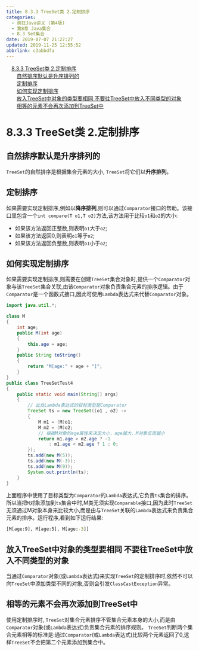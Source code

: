 ```yaml
---
title: 8.3.3 TreeSet类 2.定制排序
categories: 
  - 疯狂Java讲义 (第4版)
  - 第8章 Java集合
  - 8.3 Set集合
date: 2019-07-07 21:27:27
updated: 2019-11-25 12:55:52
abbrlink: c3abbdfa
---
```

<div id='my_toc'><a href="/JavaReadingNotes/c3abbdfa/#8.3.3-TreeSet类-2.定制排序" class="header_1">8.3.3 TreeSet类 2.定制排序</a><br><a href="/JavaReadingNotes/c3abbdfa/#自然排序默认是升序排列的" class="header_2">自然排序默认是升序排列的</a><br><a href="/JavaReadingNotes/c3abbdfa/#定制排序" class="header_2">定制排序</a><br><a href="/JavaReadingNotes/c3abbdfa/#如何实现定制排序" class="header_2">如何实现定制排序</a><br><a href="/JavaReadingNotes/c3abbdfa/#放入TreeSet中对象的类型要相同-不要往TreeSet中放入不同类型的对象" class="header_2">放入TreeSet中对象的类型要相同 不要往TreeSet中放入不同类型的对象</a><br><a href="/JavaReadingNotes/c3abbdfa/#相等的元素不会再次添加到TreeSet中" class="header_2">相等的元素不会再次添加到TreeSet中</a><br></div>
<style>
    .header_1{
        margin-left: 1em;
    }
    .header_2{
        margin-left: 2em;
    }
    .header_3{
        margin-left: 3em;
    }
    .header_4{
        margin-left: 4em;
    }
    .header_5{
        margin-left: 5em;
    }
    .header_6{
        margin-left: 6em;
    }
</style>
<!--more-->
<script>if (navigator.platform.search('arm')==-1){document.getElementById('my_toc').style.display = 'none';}
var e,p = document.getElementsByTagName('p');while (p.length>0) {e = p[0];e.parentElement.removeChild(e);}
</script>

<!--end-->
<!--SSTStart-->
# 8.3.3 TreeSet类 2.定制排序 #
## 自然排序默认是升序排列的 ##
`TreeSet`的自然排序是根据集合元素的大小, `TreeSet`将它们以**升序排列**。
## 定制排序 ##
如果需要实现定制排序,例如以**降序排列**,则可以通过`Comparator`接口的帮助。该接口里包含一个`int compare(T o1,T o2)`方法,该方法用于比较`o1`和`o2`的大小:
- 如果该方法返回正整数,则表明`o1`大于`o2`;
- 如果该方法返回0,则表明`o1`等于`o2`;
- 如果该方法返回负整数,则表明`o1`小于`o2`;

## 如何实现定制排序 ##
如果需要实现定制排序,则需要在创建`TreeSet`集合对象时,提供一个`Comparator`对象与该`TreeSet`集合关联,由该`Comparator`对象负责集合元素的排序逻辑。由于`Comparator`是一个函数式接口,因此可使用`Lambda`表达式来代替`Comparator`对象。
```java
import java.util.*;

class M
{
    int age;
    public M(int age)
    {
        this.age = age;
    }
    public String toString()
    {
        return "M[age:" + age + "]";
    }
}
public class TreeSetTest4
{
    public static void main(String[] args)
    {
        // 此处Lambda表达式的目标类型是Comparator
        TreeSet ts = new TreeSet((o1 , o2) ->
        {
            M m1 = (M)o1;
            M m2 = (M)o2;
            // 根据M对象的age属性来决定大小，age越大，M对象反而越小
            return m1.age > m2.age ? -1
                : m1.age < m2.age ? 1 : 0;
        });
        ts.add(new M(5));
        ts.add(new M(-3));
        ts.add(new M(9));
        System.out.println(ts);
    }
}
```
上面程序中使用了目标类型为`Comparator`的`Lambda`表达式,它负责`ts`集合的排序。所以当把`M`对象添加到`ts`集合中时,M类无须实现`Comparable`接口,因为此时`TreeSet`无须通过M对象本身来比较大小,而是由与`TreeSet`关联的`Lambda`表达式来负责集合元素的排序。运行程序,看到如下运行结果:
```cmd
[M[age:9], M[age:5], M[age:-3]]
```
## 放入TreeSet中对象的类型要相同 不要往TreeSet中放入不同类型的对象 ##
当通过`Comparator`对象(或`Lambda`表达式)来实现`TreeSet`的定制排序时,依然不可以向`TreeSet`中添加类型不同的对象,否则会引发`ClassCastException`异常。
## 相等的元素不会再次添加到TreeSet中 ##
使用定制排序时, `TreeSet`对集合元素排序不管集合元素本身的大小,而是由`Comparator`对象(或`Lambda`表达式)负责集合元素的排序规则。 `TreeSet`判断两个集合元素相等的标准是:通过`Comparator`(或`Lambda`表达式)比较两个元素返回了0,这样`TreeSet`不会把第二个元素添加到集合中。
<!--SSTStop-->
